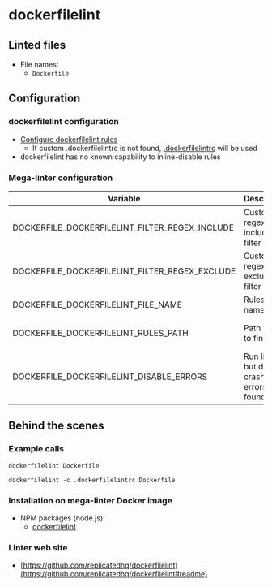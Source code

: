 <!-- markdownlint-disable MD033 MD041 -->
<!-- Generated by .automation/build.py, please do not update manually -->
# dockerfilelint

## Linted files

- File names:
  - `Dockerfile`

## Configuration

### dockerfilelint configuration

- [Configure dockerfilelint rules](https://github.com/replicatedhq/dockerfilelint#configuring)
  - If custom .dockerfilelintrc is not found, [.dockerfilelintrc](https://github.com/nvuillam/mega-linter/tree/master_megalinter/TEMPLATES/.dockerfilelintrc) will be used
- dockerfilelint has no known capability to inline-disable rules

### Mega-linter configuration

| Variable | Description | Default value |
| ----------------- | -------------- | -------------- |
| DOCKERFILE_DOCKERFILELINT_FILTER_REGEX_INCLUDE | Custom regex including filter |  |
| DOCKERFILE_DOCKERFILELINT_FILTER_REGEX_EXCLUDE | Custom regex excluding filter |  |
| DOCKERFILE_DOCKERFILELINT_FILE_NAME | Rules file name | `.dockerfilelintrc` |
| DOCKERFILE_DOCKERFILELINT_RULES_PATH | Path where to find rules | Workspace folder, then mega-linter default rules |
| DOCKERFILE_DOCKERFILELINT_DISABLE_ERRORS | Run linter but disable crash if errors found | `false` |

## Behind the scenes

### Example calls

```shell
dockerfilelint Dockerfile
```

```shell
dockerfilelint -c .dockerfilelintrc Dockerfile
```


### Installation on mega-linter Docker image

- NPM packages (node.js):
  - [dockerfilelint](https://www.npmjs.com/package/dockerfilelint)

### Linter web site
- [https://github.com/replicatedhq/dockerfilelint](https://github.com/replicatedhq/dockerfilelint#readme)

